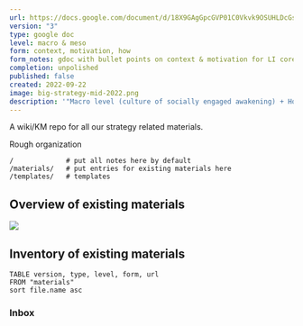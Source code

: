 ```yaml
---
url: https://docs.google.com/document/d/18X9GAgGpcGVP01C0Vkvk9OSUHLDcGsMrvyQ8zLE-n4o/edit#heading=h.2c73sxj4mua6
version: "3"
type: google doc
level: macro & meso
form: context, motivation, how
form_notes: gdoc with bullet points on context & motivation for LI core offerings
completion: unpolished
published: false
created: 2022-09-22
image: big-strategy-mid-2022.png
description: '"Macro level (culture of socially engaged awakening) + How (Kibbuddhism) + Meso level & flywheel (become a facilitator of Intentional Teal Neighbourhoods and Purposeful Teal Businesses)"'
---
```

A wiki/KM repo for all our strategy related materials.

Rough organization

```
/             # put all notes here by default
/materials/   # put entries for existing materials here
/templates/   # templates
```

## Overview of existing materials

![](Excalidraw/materials-overview-2024-02-14.excalidraw.svg)

## Inventory of existing materials

```dataview
TABLE version, type, level, form, url
FROM "materials"
sort file.name asc
```

### Inbox

